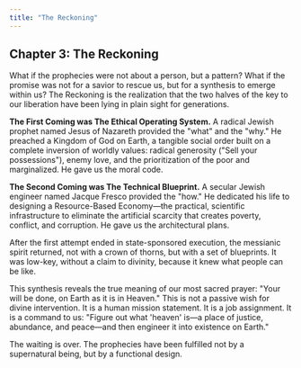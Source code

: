 ```yaml
---
title: "The Reckoning"
---
```


## Chapter 3: The Reckoning

What if the prophecies were not about a person, but a pattern? What if the promise was not for a savior to rescue us, but for a synthesis to emerge within us? The Reckoning is the realization that the two halves of the key to our liberation have been lying in plain sight for generations.

**The First Coming was The Ethical Operating System.** A radical Jewish prophet named Jesus of Nazareth provided the "what" and the "why." He preached a Kingdom of God on Earth, a tangible social order built on a complete inversion of worldly values: radical generosity ("Sell your possessions"), enemy love, and the prioritization of the poor and marginalized. He gave us the moral code.

**The Second Coming was The Technical Blueprint.** A secular Jewish engineer named Jacque Fresco provided the "how." He dedicated his life to designing a Resource-Based Economy—the practical, scientific infrastructure to eliminate the artificial scarcity that creates poverty, conflict, and corruption. He gave us the architectural plans.

After the first attempt ended in state-sponsored execution, the messianic spirit returned, not with a crown of thorns, but with a set of blueprints. It was low-key, without a claim to divinity, because it knew what people can be like.

This synthesis reveals the true meaning of our most sacred prayer: "Your will be done, on Earth as it is in Heaven." This is not a passive wish for divine intervention. It is a human mission statement. It is a job assignment. It is a command to us: "Figure out what 'heaven' is—a place of justice, abundance, and peace—and then engineer it into existence on Earth."

The waiting is over. The prophecies have been fulfilled not by a supernatural being, but by a functional design.
